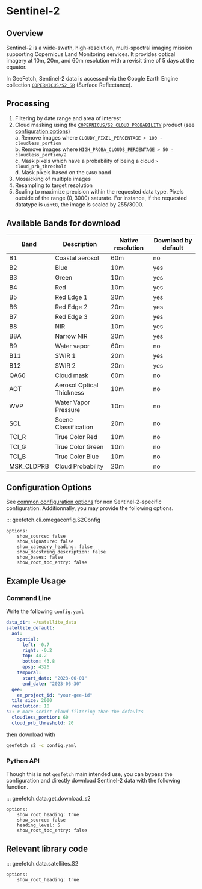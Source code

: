 # Sentinel-2

## Overview

Sentinel-2 is a wide-swath, high-resolution, multi-spectral imaging mission supporting Copernicus Land Monitoring services. It provides optical imagery at 10m, 20m, and 60m resolution with a revisit time of 5 days at the equator.

In GeeFetch, Sentinel-2 data is accessed via the Google Earth Engine collection [`COPERNICUS/S2_SR`](https://developers.google.com/earth-engine/datasets/catalog/COPERNICUS_S2_SR_HARMONIZED) (Surface Reflectance).

## Processing

1. Filtering by date range and area of interest
2. Cloud masking using the [`COPERNICUS/S2_CLOUD_PROBABILITY`](https://developers.google.com/earth-engine/datasets/catalog/COPERNICUS_S2_CLOUD_PROBABILITY) product (see [configuration options](#configuration-options))  
   a. Remove images where `CLOUDY_PIXEL_PERCENTAGE > 100 - cloudless_portion`  
   b. Remove images where `HIGH_PROBA_CLOUDS_PERCENTAGE > 50 - cloudless_portion/2`  
   c. Mask pixels which have a probability of being a cloud `> cloud_prb_threshold`  
   d. Mask pixels based on the `QA60` band
3. Mosaicking of multiple images
4. Resampling to target resolution
5. Scaling to maximize precision within the requested data type. Pixels outside of the range $(0, 3000)$ saturate. For instance, if the requested datatype is `uint8`, the image is scaled by $255/3000$.

## Available Bands for download

| Band       | Description               | Native resolution | Download by default |
| ---------- | ------------------------- | ----------------- | ------------------- |
| B1         | Coastal aerosol           | 60m               | no                  |
| B2         | Blue                      | 10m               | yes                 |
| B3         | Green                     | 10m               | yes                 |
| B4         | Red                       | 10m               | yes                 |
| B5         | Red Edge 1                | 20m               | yes                 |
| B6         | Red Edge 2                | 20m               | yes                 |
| B7         | Red Edge 3                | 20m               | yes                 |
| B8         | NIR                       | 10m               | yes                 |
| B8A        | Narrow NIR                | 20m               | yes                 |
| B9         | Water vapor               | 60m               | no                  |
| B11        | SWIR 1                    | 20m               | yes                 |
| B12        | SWIR 2                    | 20m               | yes                 |
| QA60       | Cloud mask                | 60m               | no                  |
| AOT        | Aerosol Optical Thickness | 10m               | no                  |
| WVP        | Water Vapor Pressure      | 10m               | no                  |
| SCL        | Scene Classification      | 20m               | no                  |
| TCI_R      | True Color Red            | 10m               | no                  |
| TCI_G      | True Color Green          | 10m               | no                  |
| TCI_B      | True Color Blue           | 10m               | no                  |
| MSK_CLDPRB | Cloud Probability         | 20m               | no                  |

## Configuration Options

See [common configuration options](../api/cli/configuration.md#geefetch.cli.omegaconfig.SatelliteDefaultConfig) for non Sentinel-2-specific configuration. Additionnally, you may provide the following options.

::: geefetch.cli.omegaconfig.S2Config

    options:
        show_source: false
        show_signature: false
        show_category_heading: false
        show_docstring_description: false
        show_bases: false
        show_root_toc_entry: false

## Example Usage

### Command Line

Write the following `config.yaml`

```yaml
data_dir: ~/satellite_data
satellite_default:
  aoi:
    spatial:
      left: -0.7
      right: -0.2
      top: 44.2
      bottom: 43.8
      epsg: 4326
    temporal:
      start_date: "2023-06-01"
      end_date: "2023-06-30"
  gee:
    ee_project_id: "your-gee-id"
  tile_size: 2000
  resolution: 10
s2: # more scrict cloud filtering than the defaults
  cloudless_portion: 60
  cloud_prb_threshold: 20
```

then download with

```bash
geefetch s2 -c config.yaml
```

### Python API

Though this is not `geefetch` main intended use, you can bypass the configuration and directly download Sentinel-2 data with the following function.

::: geefetch.data.get.download_s2

    options:
        show_root_heading: true
        show_source: false
        heading_level: 5
        show_root_toc_entry: false

## Relevant library code

::: geefetch.data.satellites.S2

    options:
        show_root_heading: true
